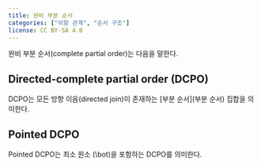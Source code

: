 ```yaml
---
title: 완비 부분 순서
categories: ["이항 관계", "순서 구조"]
license: CC BY-SA 4.0
---
```


완비 부분 순서(complete partial order)는 다음을 말한다.

## Directed-complete partial order (DCPO)
DCPO는 모든 방향 이음(directed join)이 존재하는 [부분 순서](부분 순서) 집합을 의미한다.

## Pointed DCPO
Pointed DCPO는 최소 원소 \(\bot\)을 포함하는 DCPO를 의미한다.
